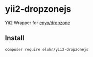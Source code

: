# yii2-dropzonejs
Yii2 Wrapper for [enyo/dropzone](https://github.com/enyo/dropzone)


## Install

```
composer require eluhr/yii2-dropzonejs
```
